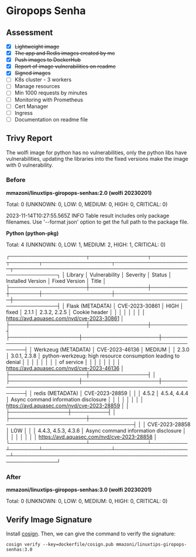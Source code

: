 # Giropops Senha

## Assessment

- [x] ~~Lightweight image~~
- [x] ~~The app and Redis images created by me~~
- [x] ~~Push images to DockerHub~~
- [x] ~~Report of image vulnerabilities on readme~~
- [x] ~~Signed images~~
- [ ] K8s cluster - 3 workers
- [ ] Manage resources
- [ ] Min 1000 requests by minutes
- [ ] Monitoring with Prometheus
- [ ] Cert Manager
- [ ] Ingress
- [ ] Documentation on readme file

## Trivy Report

The wolfi image for python has no vulnerabilities, only the python libs have vulnerabilities, updating the libraries into the fixed versions make the image with 0 vulnerability.

### Before

**mmazoni/linuxtips-giropops-senhas:2.0 (wolfi 20230201)**

Total: 0 (UNKNOWN: 0, LOW: 0, MEDIUM: 0, HIGH: 0, CRITICAL: 0)

2023-11-14T10:27:55.565Z        INFO    Table result includes only package filenames. Use '--format json' option to get the full path to the package file.

**Python (python-pkg)**

Total: 4 (UNKNOWN: 0, LOW: 1, MEDIUM: 2, HIGH: 1, CRITICAL: 0)

┌─────────────────────┬────────────────┬──────────┬────────┬───────────────────┬─────────────────────┬──────────────────────────────────────────────────────────────┐
│       Library       │ Vulnerability  │ Severity │ Status │ Installed Version │    Fixed Version    │                            Title                             │
├─────────────────────┼────────────────┼──────────┼────────┼───────────────────┼─────────────────────┼──────────────────────────────────────────────────────────────┤
│ Flask (METADATA)    │ CVE-2023-30861 │ HIGH     │ fixed  │ 2.1.1             │ 2.3.2, 2.2.5        │ Cookie header                                                │
│                     │                │          │        │                   │                     │ https://avd.aquasec.com/nvd/cve-2023-30861                   │
├─────────────────────┼────────────────┼──────────┤        ├───────────────────┼─────────────────────┼──────────────────────────────────────────────────────────────┤
│ Werkzeug (METADATA) │ CVE-2023-46136 │ MEDIUM   │        │ 2.3.0             │ 3.0.1, 2.3.8        │ python-werkzeug: high resource consumption leading to denial │
│                     │                │          │        │                   │                     │ of service                                                   │
│                     │                │          │        │                   │                     │ https://avd.aquasec.com/nvd/cve-2023-46136                   │
├─────────────────────┼────────────────┤          │        ├───────────────────┼─────────────────────┼──────────────────────────────────────────────────────────────┤
│ redis (METADATA)    │ CVE-2023-28859 │          │        │ 4.5.2             │ 4.5.4, 4.4.4        │ Async command information disclosure                         │
│                     │                │          │        │                   │                     │ https://avd.aquasec.com/nvd/cve-2023-28859                   │
│                     ├────────────────┼──────────┤        │                   ├─────────────────────┼──────────────────────────────────────────────────────────────┤
│                     │ CVE-2023-28858 │ LOW      │        │                   │ 4.4.3, 4.5.3, 4.3.6 │ Async command information disclosure                         │
│                     │                │          │        │                   │                     │ https://avd.aquasec.com/nvd/cve-2023-28858                   │
└─────────────────────┴────────────────┴──────────┴────────┴───────────────────┴─────────────────────┴──────────────────────────────────────────────────────────────┘


### After

**mmazoni/linuxtips-giropops-senhas:3.0 (wolfi 20230201)**

Total: 0 (UNKNOWN: 0, LOW: 0, MEDIUM: 0, HIGH: 0, CRITICAL: 0)

## Verify Image Signature

Install [cosign](https://docs.sigstore.dev/system_config/installation). Then, we can give the command to verify the signature:

    cosign verify --key=dockerfile/cosign.pub mmazoni/linuxtips-giropops-senhas:3.0
